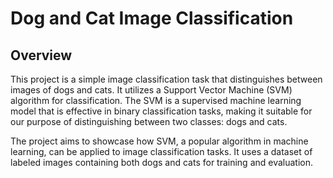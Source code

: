 # Dog and Cat Image Classification

## Overview

This project is a simple image classification task that distinguishes between images of dogs and cats. It utilizes a Support Vector Machine (SVM) algorithm for classification. The SVM is a supervised machine learning model that is effective in binary classification tasks, making it suitable for our purpose of distinguishing between two classes: dogs and cats.

The project aims to showcase how SVM, a popular algorithm in machine learning, can be applied to image classification tasks. It uses a dataset of labeled images containing both dogs and cats for training and evaluation.
